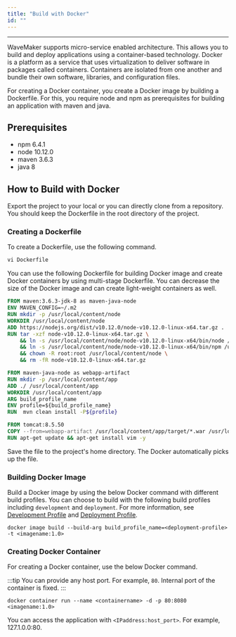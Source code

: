 ```yaml
---
title: "Build with Docker"
id: ""
---
```

---

WaveMaker supports micro-service enabled architecture. This allows you to build and deploy applications using a container-based technology. Docker is a platform as a service that uses virtualization to deliver software in packages called containers. Containers are isolated from one another and bundle their own software, libraries, and configuration files.

For creating a Docker container, you create a Docker image by building a Dockerfile. For this, you require node and npm as prerequisites for building an application with maven and java. 

## Prerequisites

- npm 6.4.1
- node 10.12.0
- maven 3.6.3
- java 8

## How to Build with Docker

Export the project to your local or you can directly clone from a repository. You should keep the Dockerfile in the root directory of the project.

### Creating a Dockerfile

To create a Dockerfile, use the following command.

```Dockerfile
vi Dockerfile
```

You can use the following Dockerfile for building Docker image and create Docker containers by using multi-stage Dockerfile. You can decrease the size of the Docker image and can create light-weight containers as well.

```Dockerfile
FROM maven:3.6.3-jdk-8 as maven-java-node
ENV MAVEN_CONFIG=~/.m2
RUN mkdir -p /usr/local/content/node
WORKDIR /usr/local/content/node
ADD https://nodejs.org/dist/v10.12.0/node-v10.12.0-linux-x64.tar.gz .
RUN tar -xzf node-v10.12.0-linux-x64.tar.gz \
    && ln -s /usr/local/content/node/node-v10.12.0-linux-x64/bin/node /usr/local/bin/node \
    && ln -s /usr/local/content/node/node-v10.12.0-linux-x64/bin/npm /usr/local/bin/npm \
    && chown -R root:root /usr/local/content/node \
    && rm -fR node-v10.12.0-linux-x64.tar.gz

FROM maven-java-node as webapp-artifact
RUN mkdir -p /usr/local/content/app
ADD ./ /usr/local/content/app
WORKDIR /usr/local/content/app
ARG build_profile_name
ENV profile=${build_profile_name}
RUN  mvn clean install -P${profile}

FROM tomcat:8.5.50
COPY --from=webapp-artifact /usr/local/content/app/target/*.war /usr/local/tomcat/webapps/
RUN apt-get update && apt-get install vim -y
```

Save the file to the project's home directory. The Docker automatically picks up the file.

### Building Docker Image

Build a Docker image by using the below Docker command with different build profiles. You can choose to build with the following build profiles including `development` and `deployment`. For more information, see [Development Profile](/learn/app-development/deployment/configuration-profiles#development-configuration-profile) and [Deployment Profile](/learn/app-development/deployment/configuration-profiles#deployment-configuration-profile).

```Docker
docker image build --build-arg build_profile_name=<deployment-profile> -t <imagename:1.0>
```

### Creating Docker Container

For creating a Docker container, use the below Docker command.

:::tip
You can provide any host port. For example, `80`. Internal port of the container is fixed.
:::

```Docker
docker container run --name <containername> -d -p 80:8080 <imagename:1.0>
```

You can access the application with `<IPaddress:host_port>`. For example, 127.1.0.0:80.